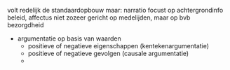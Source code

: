 volt redelijk de standaardopbouw
maar: narratio focust op achtergrondinfo beleid, affectus niet zozeer gericht op medelijden, maar op bvb bezorgdheid


- argumentatie op basis van waarden
	- positieve of negatieve eigenschappen (kentekenargumentatie)
	- positieve of negatieve gevolgen (causale argumentatie)
	- 